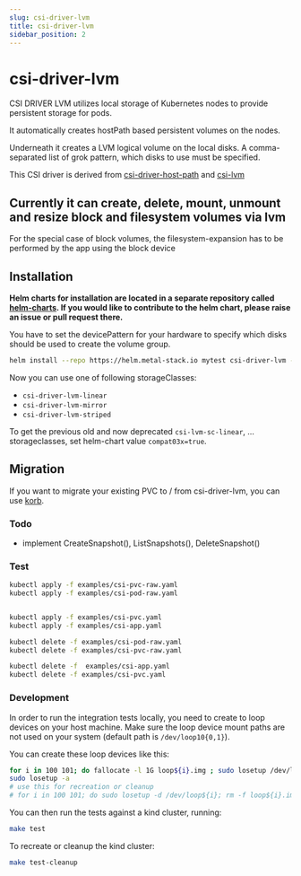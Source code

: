 ```yaml
---
slug: csi-driver-lvm
title: csi-driver-lvm
sidebar_position: 2
---
```


# csi-driver-lvm #

CSI DRIVER LVM utilizes local storage of Kubernetes nodes to provide persistent storage for pods.

It automatically creates hostPath based persistent volumes on the nodes.

Underneath it creates a LVM logical volume on the local disks. A comma-separated list of grok pattern, which disks to use must be specified.

This CSI driver is derived from [csi-driver-host-path](https://github.com/kubernetes-csi/csi-driver-host-path) and [csi-lvm](https://github.com/metal-stack/csi-lvm)

## Currently it can create, delete, mount, unmount and resize block and filesystem volumes via lvm ##

For the special case of block volumes, the filesystem-expansion has to be performed by the app using the block device

## Installation ##

**Helm charts for installation are located in a separate repository called [helm-charts](https://github.com/metal-stack/helm-charts). If you would like to contribute to the helm chart, please raise an issue or pull request there.**

You have to set the devicePattern for your hardware to specify which disks should be used to create the volume group.

```bash
helm install --repo https://helm.metal-stack.io mytest csi-driver-lvm --set lvm.devicePattern='/dev/nvme[0-9]n[0-9]'
```

Now you can use one of following storageClasses:

* `csi-driver-lvm-linear`
* `csi-driver-lvm-mirror`
* `csi-driver-lvm-striped`

To get the previous old and now deprecated `csi-lvm-sc-linear`, ... storageclasses, set helm-chart value `compat03x=true`.

## Migration ##

If you want to migrate your existing PVC to / from csi-driver-lvm, you can use [korb](https://github.com/BeryJu/korb).

### Todo ###

* implement CreateSnapshot(), ListSnapshots(), DeleteSnapshot()


### Test ###

```bash
kubectl apply -f examples/csi-pvc-raw.yaml
kubectl apply -f examples/csi-pod-raw.yaml


kubectl apply -f examples/csi-pvc.yaml
kubectl apply -f examples/csi-app.yaml

kubectl delete -f examples/csi-pod-raw.yaml
kubectl delete -f examples/csi-pvc-raw.yaml

kubectl delete -f  examples/csi-app.yaml
kubectl delete -f examples/csi-pvc.yaml
```

### Development ###

In order to run the integration tests locally, you need to create to loop devices on your host machine. Make sure the loop device mount paths are not used on your system (default path is `/dev/loop10{0,1}`).

You can create these loop devices like this:

```bash
for i in 100 101; do fallocate -l 1G loop${i}.img ; sudo losetup /dev/loop${i} loop${i}.img; done
sudo losetup -a
# use this for recreation or cleanup
# for i in 100 101; do sudo losetup -d /dev/loop${i}; rm -f loop${i}.img; done
```

You can then run the tests against a kind cluster, running:

```bash
make test
```

To recreate or cleanup the kind cluster:

```bash
make test-cleanup
```
